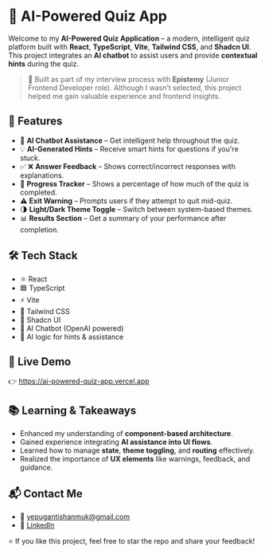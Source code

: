 # 🧠 AI-Powered Quiz App

Welcome to my **AI-Powered Quiz Application** – a modern, intelligent quiz platform built with **React**, **TypeScript**, **Vite**, **Tailwind CSS**, and **Shadcn UI**. This project integrates an **AI chatbot** to assist users and provide **contextual hints** during the quiz.

> 🚀 Built as part of my interview process with **Epistemy** (Junior Frontend Developer role). Although I wasn’t selected, this project helped me gain valuable experience and frontend insights.

## 🌟 Features

- 🤖 **AI Chatbot Assistance** – Get intelligent help throughout the quiz.
- 💡 **AI-Generated Hints** – Receive smart hints for questions if you're stuck.
- ✅ ❌ **Answer Feedback** – Shows correct/incorrect responses with explanations.
- 🎯 **Progress Tracker** – Shows a percentage of how much of the quiz is completed.
- ⚠️ **Exit Warning** – Prompts users if they attempt to quit mid-quiz.
- 🌗 **Light/Dark Theme Toggle** – Switch between system-based themes.
- 📊 **Results Section** – Get a summary of your performance after completion.

## 🛠️ Tech Stack

- ⚛️ React
- 🟦 TypeScript
- ⚡ Vite
- 🎨 Tailwind CSS
- 🧩 Shadcn UI
- 🤖 AI Chatbot (OpenAI powered)
- 🧠 AI logic for hints & assistance

## 🔗 Live Demo

👉 https://ai-powered-quiz-app.vercel.app

## 📚 Learning & Takeaways

- Enhanced my understanding of **component-based architecture**.
- Gained experience integrating **AI assistance into UI flows**.
- Learned how to manage **state**, **theme toggling**, and **routing** effectively.
- Realized the importance of **UX elements** like warnings, feedback, and guidance.

## 📬 Contact Me

- 📧 yepugantishanmuk@gmail.com
- 💼 [LinkedIn](https://www.linkedin.com/in/shanmuk-sriram-tej-yepuganti-a53b89293)

⭐ If you like this project, feel free to star the repo and share your feedback!
